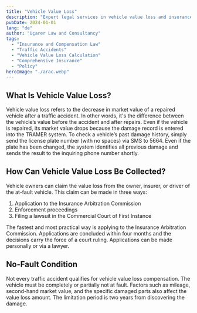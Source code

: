 ```yaml
---
title: "Vehicle Value Loss"
description: "Expert legal services in vehicle value loss and insurance law."
pubDate: 2024-01-01
lang: "de"
author: "Uçarer Law and Consultancy"
tags:
  - "Insurance and Compensation Law"
  - "Traffic Accidents"
  - "Vehicle Value Loss Calculation"
  - "Comprehensive Insurance"
  - "Policy"
heroImage: "./arac.webp"
---
```


## What Is Vehicle Value Loss?
Vehicle value loss refers to the decrease in market value of a repaired vehicle after a traffic accident. In other words, it's the difference between the vehicle’s value before the accident and after repairs. Even if the vehicle is repaired, its market value drops because the damage record is entered into the TRAMER system. To check a vehicle’s past damage history, simply send the license plate number (with no spaces) via SMS to 5664. Even if the plate has been changed, the system identifies all previous damage and sends the result to the inquiring phone number shortly.

## How Can Vehicle Value Loss Be Collected?
Vehicle owners can claim the value loss from the owner, insurer, or driver of the at-fault vehicle. This claim can be made in three ways:
<ol>
  <li>Application to the Insurance Arbitration Commission</li>
  <li>Enforcement proceedings</li>
  <li>Filing a lawsuit in the Commercial Court of First Instance</li>
</ol>
The fastest and most practical way is applying to the Insurance Arbitration Commission. Applications are concluded within four months and the decisions carry the force of a court ruling. Applications can be made personally or via a lawyer.

## No-Fault Condition
Not every traffic accident qualifies for vehicle value loss compensation. The vehicle must be completely or partially not at fault. Factors such as mileage, second-hand market value, and the specific damaged parts also affect the value loss amount. The limitation period is two years from discovering the damage.